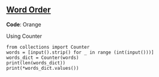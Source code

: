 ## [Word Order](https://www.hackerrank.com/challenges/word-order/problem)


__Code__: Orange

Using Counter

```{Python}
from collections import Counter
words = [input().strip() for _ in range (int(input()))]
words_dict = Counter(words)
print(len(words_dict))
print(*words_dict.values())
```
